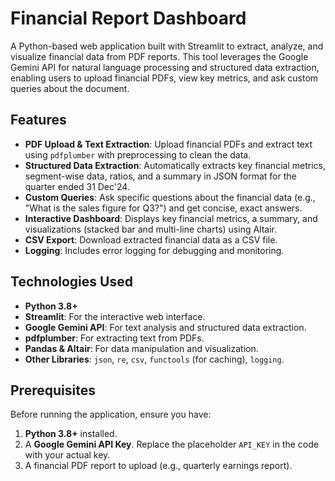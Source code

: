 # Financial Report Dashboard

A Python-based web application built with Streamlit to extract, analyze, and visualize financial data from PDF reports. This tool leverages the Google Gemini API for natural language processing and structured data extraction, enabling users to upload financial PDFs, view key metrics, and ask custom queries about the document.

## Features

- **PDF Upload & Text Extraction**: Upload financial PDFs and extract text using `pdfplumber` with preprocessing to clean the data.
- **Structured Data Extraction**: Automatically extracts key financial metrics, segment-wise data, ratios, and a summary in JSON format for the quarter ended 31 Dec'24.
- **Custom Queries**: Ask specific questions about the financial data (e.g., "What is the sales figure for Q3?") and get concise, exact answers.
- **Interactive Dashboard**: Displays key financial metrics, a summary, and visualizations (stacked bar and multi-line charts) using Altair.
- **CSV Export**: Download extracted financial data as a CSV file.
- **Logging**: Includes error logging for debugging and monitoring.

## Technologies Used

- **Python 3.8+**
- **Streamlit**: For the interactive web interface.
- **Google Gemini API**: For text analysis and structured data extraction.
- **pdfplumber**: For extracting text from PDFs.
- **Pandas & Altair**: For data manipulation and visualization.
- **Other Libraries**: `json`, `re`, `csv`, `functools` (for caching), `logging`.

## Prerequisites

Before running the application, ensure you have:

1. **Python 3.8+** installed.
2. A **Google Gemini API Key**. Replace the placeholder `API_KEY` in the code with your actual key.
3. A financial PDF report to upload (e.g., quarterly earnings report).